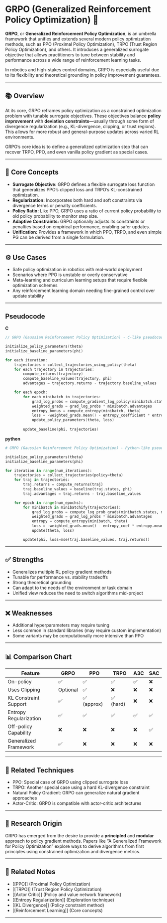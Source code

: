 # GRPO (Generalized Reinforcement Policy Optimization) 🧮

**GRPO**, or **Generalized Reinforcement Policy Optimization**, is an umbrella framework that unifies and extends several modern policy optimization methods, such as PPO (Proximal Policy Optimization), TRPO (Trust Region Policy Optimization), and others. It introduces a generalized surrogate objective that allows practitioners to tune between stability and performance across a wide range of reinforcement learning tasks.

In robotics and high-stakes control domains, GRPO is especially useful due to its flexibility and theoretical grounding in policy improvement guarantees.

---

## 📚 Overview

At its core, GRPO reframes policy optimization as a constrained optimization problem with tunable surrogate objectives. These objectives balance **policy improvement** with **deviation constraints**—usually through some form of divergence regularization (e.g., KL-divergence, clipping, or trust regions). This allows for more robust and general-purpose updates across varied RL environments.

GRPO’s core idea is to define a generalized optimization step that can recover TRPO, PPO, and even vanilla policy gradient as special cases.

---

## 🧠 Core Concepts

- **Surrogate Objective:** GRPO defines a flexible surrogate loss function that generalizes PPO’s clipped loss and TRPO’s KL-constrained optimization.
- **Regularization:** Incorporates both hard and soft constraints via divergence terms or penalty coefficients.
- **Policy Ratio:** Like PPO, GRPO uses a ratio of current policy probability to old policy probability to monitor step size.
- **Adaptive Constraints:** GRPO optionally adjusts its constraints or penalties based on empirical performance, enabling safer updates.
- **Unification:** Provides a framework in which PPO, TRPO, and even simple PG can be derived from a single formulation.

---

## ⚙️ Use Cases

- Safe policy optimization in robotics with real-world deployment
- Scenarios where PPO is unstable or overly conservative
- Meta-learning and curriculum learning setups that require flexible optimization schemes
- Any reinforcement learning domain needing fine-grained control over update stability

---

## Pseudocode

**C**
```c
// GRPO (Gaussian Reinforcement Policy Optimization) - C-like pseudocode

initialize_policy_parameters(theta)
initialize_baseline_parameters(phi)

for each iteration:
    trajectories = collect_trajectories_using_policy(theta)
    for each trajectory in trajectories:
        compute_returns(trajectory)
        compute_baseline_values(trajectory, phi)
        advantages = trajectory.returns - trajectory.baseline_values

    for each epoch:
        for each minibatch in trajectories:
            grad_log_probs = compute_gradient_log_policy(minibatch.states, minibatch.actions, theta)
            weighted_grads = grad_log_probs * minibatch.advantages
            entropy_bonus = compute_entropy(minibatch, theta)
            loss = -weighted_grads.mean() - entropy_coefficient * entropy_bonus
            update_policy_parameters(theta, loss)
        
        update_baseline(phi, trajectories)
```

**python**
```python
# GRPO (Gaussian Reinforcement Policy Optimization) - Python-like pseudocode

initialize_policy_parameters(theta)
initialize_baseline_parameters(phi)

for iteration in range(num_iterations):
    trajectories = collect_trajectories(policy=theta)
    for traj in trajectories:
        traj.returns = compute_returns(traj)
        traj.baseline_values = baseline(traj.states, phi)
        traj.advantages = traj.returns - traj.baseline_values

    for epoch in range(num_epochs):
        for minibatch in minibatchify(trajectories):
            grad_log_probs = compute_log_prob_grads(minibatch.states, minibatch.actions, theta)
            weighted_grads = grad_log_probs * minibatch.advantages
            entropy = compute_entropy(minibatch, theta)
            loss = -weighted_grads.mean() - entropy_coef * entropy.mean()
            update(theta, loss)

        update(phi, loss=mse(traj.baseline_values, traj.returns))
```

---

## ✅ Strengths

- Generalizes multiple RL policy gradient methods
- Tunable for performance vs. stability tradeoffs
- Strong theoretical grounding
- Can adapt to the needs of the environment or task domain
- Unified view reduces the need to switch algorithms mid-project

---

## ❌ Weaknesses

- Additional hyperparameters may require tuning
- Less common in standard libraries (may require custom implementation)
- Some variants may be computationally more intensive than PPO

---

## 📊 Comparison Chart

| Feature                | GRPO      | PPO        | TRPO       | A3C        | SAC        |
|------------------------|-----------|------------|------------|------------|------------|
| On-policy              | ✅         | ✅          | ✅          | ✅          | ❌          |
| Uses Clipping          | Optional  | ✅          | ❌          | ❌          | ❌          |
| KL Constraint Support  | ✅         | ✅ (approx) | ✅ (hard)   | ❌          | ❌          |
| Entropy Regularization | ✅         | ✅          | ✅          | ✅          | ✅          |
| Off-policy Capability  | ❌         | ❌          | ❌          | ❌          | ✅          |
| Generalized Framework  | ✅         | ❌          | ❌          | ❌          | ❌          |

---

## 🧪 Related Techniques

- PPO: Special case of GRPO using clipped surrogate loss
- TRPO: Another special case using a hard KL-divergence constraint
- Natural Policy Gradient: GRPO can generalize natural gradient approaches
- Actor-Critic: GRPO is compatible with actor-critic architectures

---

## 🔬 Research Origin

GRPO has emerged from the desire to provide a **principled** and **modular** approach to policy gradient methods. Papers like “A Generalized Framework for Policy Optimization” explore ways to derive algorithms from first principles using constrained optimization and divergence metrics.

---

## 🧩 Related Notes

- [[PPO]] (Proximal Policy Optimization)
- [[TRPO]] (Trust Region Policy Optimization)
- [[Actor Critic]] (Policy and value network framework)
- [[Entropy Regularization]] (Exploration technique)
- [[KL Divergence]] (Policy constraint method)
- [[Reinforcement Learning]] (Core concepts)

---
